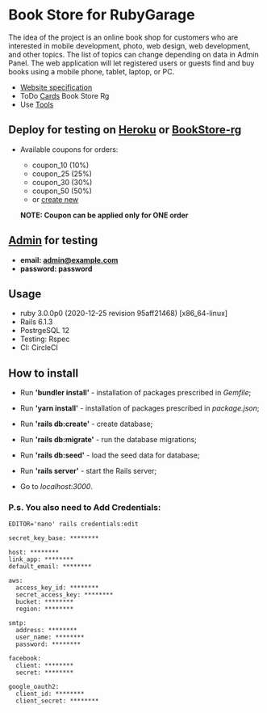 # Book Store for RubyGarage

The idea of the project is an online book shop for customers who are interested in mobile development, photo, web design, web development, and other topics. The list of topics can change depending on data in Admin Panel.
The web application will let registered users or guests find and buy books using a mobile phone, tablet, laptop, or PC.

- [Website specification](https://drive.google.com/drive/folders/0B3jvg6jQR0D9QlV3RjducDEta3M)
- ToDo [Cards](https://github.com/TurVitAn/book-store-rg/projects/1) Book Store Rg
- Use [Tools](https://github.com/TurVitAn/book-store-rg/projects/1#card-62554416)

## Deploy for testing on [Heroku](https://bookstore-rg-turvitan.herokuapp.com/) or [BookStore-rg](http://bookstore-rg.turvitan.km.ua/)
- Available coupons for orders:
  - coupon_10 (10%)
  - coupon_25 (25%)
  - coupon_30 (30%)
  - coupon_50 (50%)
  - or [create new](https://bookstore-rg-turvitan.herokuapp.com/admin/coupons)

  **NOTE: Coupon can be applied only for ONE order**

## [Admin](https://bookstore-rg-turvitan.herokuapp.com/admin/login) for testing
- **email:    admin@example.com**
- **password: password**

## Usage

- ruby 3.0.0p0 (2020-12-25 revision 95aff21468) [x86_64-linux]
- Rails 6.1.3
- PostrgeSQL 12
- Testing: Rspec
- CI: CircleCI

## How to install

- Run **'bundler install'** - installation of packages prescribed in *Gemfile*;
- Run **'yarn install'** - installation of packages prescribed in *package.json*;
- Run **'rails db:create'** - create database;
- Run **'rails db:migrate'** - run the database migrations;
- Run **'rails db:seed'** - load the seed data for database;
- Run **'rails server'** - start the Rails server;

- Go to *localhost:3000*.

### P.s. You also need to Add Credentials:

`EDITOR='nano' rails credentials:edit`

````
secret_key_base: ********

host: ********
link_app: ********
default_email: ********

aws:
  access_key_id: ********
  secret_access_key: ********
  bucket: ********
  region: ********
  
smtp:
  address: ********
  user_name: ********
  password: ********

facebook:
  client: ********
  secret: ********

google_oauth2:
  client_id: ********
  client_secret: ********
